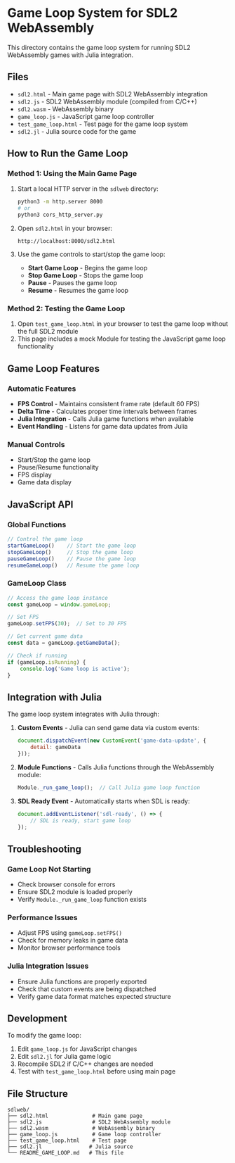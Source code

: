 # Game Loop System for SDL2 WebAssembly

This directory contains the game loop system for running SDL2 WebAssembly games with Julia integration.

## Files

- `sdl2.html` - Main game page with SDL2 WebAssembly integration
- `sdl2.js` - SDL2 WebAssembly module (compiled from C/C++)
- `sdl2.wasm` - WebAssembly binary
- `game_loop.js` - JavaScript game loop controller
- `test_game_loop.html` - Test page for the game loop system
- `sdl2.jl` - Julia source code for the game

## How to Run the Game Loop

### Method 1: Using the Main Game Page

1. Start a local HTTP server in the `sdlweb` directory:
   ```bash
   python3 -m http.server 8000
   # or
   python3 cors_http_server.py
   ```

2. Open `sdl2.html` in your browser:
   ```
   http://localhost:8000/sdl2.html
   ```

3. Use the game controls to start/stop the game loop:
   - **Start Game Loop** - Begins the game loop
   - **Stop Game Loop** - Stops the game loop
   - **Pause** - Pauses the game loop
   - **Resume** - Resumes the game loop

### Method 2: Testing the Game Loop

1. Open `test_game_loop.html` in your browser to test the game loop without the full SDL2 module
2. This page includes a mock Module for testing the JavaScript game loop functionality

## Game Loop Features

### Automatic Features
- **FPS Control** - Maintains consistent frame rate (default 60 FPS)
- **Delta Time** - Calculates proper time intervals between frames
- **Julia Integration** - Calls Julia game functions when available
- **Event Handling** - Listens for game data updates from Julia

### Manual Controls
- Start/Stop the game loop
- Pause/Resume functionality
- FPS display
- Game data display

## JavaScript API

### Global Functions
```javascript
// Control the game loop
startGameLoop()    // Start the game loop
stopGameLoop()     // Stop the game loop
pauseGameLoop()    // Pause the game loop
resumeGameLoop()   // Resume the game loop
```

### GameLoop Class
```javascript
// Access the game loop instance
const gameLoop = window.gameLoop;

// Set FPS
gameLoop.setFPS(30);  // Set to 30 FPS

// Get current game data
const data = gameLoop.getGameData();

// Check if running
if (gameLoop.isRunning) {
    console.log('Game loop is active');
}
```

## Integration with Julia

The game loop system integrates with Julia through:

1. **Custom Events** - Julia can send game data via custom events:
   ```javascript
   document.dispatchEvent(new CustomEvent('game-data-update', { 
       detail: gameData 
   }));
   ```

2. **Module Functions** - Calls Julia functions through the WebAssembly module:
   ```javascript
   Module._run_game_loop();  // Call Julia game loop function
   ```

3. **SDL Ready Event** - Automatically starts when SDL is ready:
   ```javascript
   document.addEventListener('sdl-ready', () => {
       // SDL is ready, start game loop
   });
   ```

## Troubleshooting

### Game Loop Not Starting
- Check browser console for errors
- Ensure SDL2 module is loaded properly
- Verify `Module._run_game_loop` function exists

### Performance Issues
- Adjust FPS using `gameLoop.setFPS()`
- Check for memory leaks in game data
- Monitor browser performance tools

### Julia Integration Issues
- Ensure Julia functions are properly exported
- Check that custom events are being dispatched
- Verify game data format matches expected structure

## Development

To modify the game loop:

1. Edit `game_loop.js` for JavaScript changes
2. Edit `sdl2.jl` for Julia game logic
3. Recompile SDL2 if C/C++ changes are needed
4. Test with `test_game_loop.html` before using main page

## File Structure

```
sdlweb/
├── sdl2.html              # Main game page
├── sdl2.js                # SDL2 WebAssembly module
├── sdl2.wasm              # WebAssembly binary
├── game_loop.js           # Game loop controller
├── test_game_loop.html    # Test page
├── sdl2.jl               # Julia source
└── README_GAME_LOOP.md   # This file
``` 